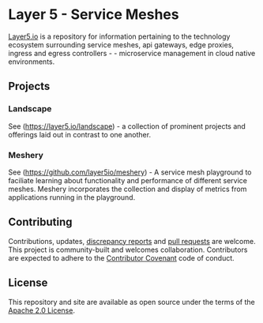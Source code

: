 # Layer 5 - Service Meshes

[Layer5.io](https://layer5.io) is a repository for information pertaining to the technology ecosystem surrounding service meshes, api gateways, edge proxies, ingress and egress controllers - - microservice management in cloud native environments.

## Projects

### Landscape
See (https://layer5.io/landscape) - a collection of prominent projects and offerings laid out in contrast to one another.

### Meshery
See (https://github.com/layer5io/meshery) - A service mesh playground to faciliate learning about functionality and performance of different service meshes. Meshery incorporates the collection and display of metrics from applications running in the playground.

## Contributing

Contributions, updates, [discrepancy reports](/../../issues) and [pull requests](/../../pulls) are welcome. This project is community-built and welcomes collaboration. Contributors are expected to adhere to the [Contributor Covenant](http://contributor-covenant.org) code of conduct.

## License

This repository and site are available as open source under the terms of the [Apache 2.0 License](https://opensource.org/licenses/Apache-2.0).
